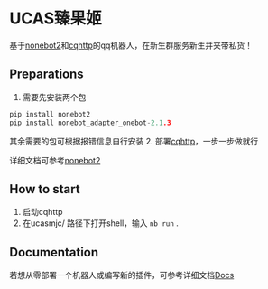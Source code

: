 # UCAS臻果姬
基于[nonebot2](https://github.com/nonebot/nonebot2)和[cqhttp](https://github.com/Mrs4s/go-cqhttp)的qq机器人，在新生群服务新生并夹带私货！
## Preparations
1. 需要先安装两个包
~~~c
pip install nonebot2
pip install nonebot_adapter_onebot-2.1.3
~~~  
其余需要的包可根据报错信息自行安装
2. 部署[cqhttp](https://github.com/Mrs4s/go-cqhttp)，一步一步做就行  

详细文档可参考[nonebot2](https://v2.nonebot.dev/)
## How to start

1. 启动cqhttp
2. 在ucasmjc/ 路径下打开shell，输入 `nb run` .

## Documentation

若想从零部署一个机器人或编写新的插件，可参考详细文档[Docs](https://v2.nonebot.dev/)
